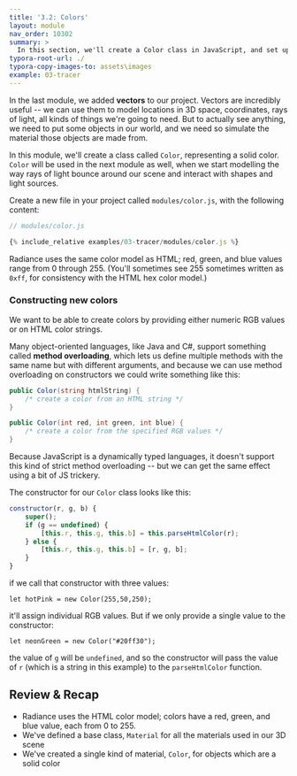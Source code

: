 ```yaml
---
title: '3.2: Colors'
layout: module
nav_order: 10302
summary: >
  In this section, we'll create a Color class in JavaScript, and set up the color model we'll use to simulate objects, light and shade in our scene.
typora-root-url: ./
typora-copy-images-to: assets\images
example: 03-tracer
---
```


In the last module, we added **vectors** to our project. Vectors are incredibly useful -- we can use them to model locations in 3D space, coordinates, rays of light, all kinds of things we're going to need. But to actually see anything, we need to put some objects in our world, and we need so simulate the material those objects are made from.

In this module, we'll create a class called `Color`, representing a solid color. `Color` will be used in the next module as well, when we start modelling the way rays of light bounce around our scene and interact with shapes and light sources.

Create a new file in your project called `modules/color.js`, with the following content:

```javascript
// modules/color.js

{% include_relative examples/03-tracer/modules/color.js %}
```

Radiance uses the same color model as HTML; red, green, and blue values range from 0 through 255. (You'll sometimes see 255 sometimes written as `0xff`, for consistency with the HTML hex color model.)

### Constructing new colors

We want to be able to create colors by providing either numeric RGB values or on HTML color strings.

Many object-oriented languages, like Java and C#, support something called **method overloading**, which lets us define multiple methods with the same name but with different arguments, and because we can use method overloading on constructors we could write something like this:

```csharp
public Color(string htmlString) {
	/* create a color from an HTML string */
}

public Color(int red, int green, int blue) {
    /* create a color from the specified RGB values */
}
```

Because JavaScript is a dynamically typed languages, it doesn't support this kind of strict method overloading -- but we can get the same effect using a bit of JS trickery.

The constructor for our `Color` class looks like this:

```javascript
constructor(r, g, b) {
    super();
    if (g == undefined) {
        [this.r, this.g, this.b] = this.parseHtmlColor(r);
    } else {
        [this.r, this.g, this.b] = [r, g, b];
    }
}
```

if we call that constructor with three values:

`let hotPink = new Color(255,50,250);`

it'll assign individual RGB values. But if we only provide a single value to the constructor:

`let neonGreen = new Color("#20ff30");`

the value of `g` will be `undefined`, and so the constructor will pass the value of `r` (which is a string in this example) to the `parseHtmlColor` function.

## Review & Recap

- Radiance uses the HTML color model; colors have a red, green, and blue value, each from 0 to 255.
- We've defined a base class, `Material` for all the materials used in our 3D scene
- We've created a single kind of material, `Color`, for objects which are a solid color
